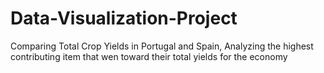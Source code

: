 # Data-Visualization-Project
Comparing Total Crop Yields in Portugal and Spain, Analyzing the highest contributing item that wen toward their total yields for the economy 
